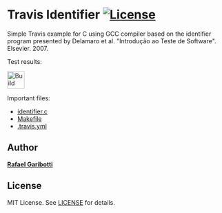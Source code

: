 Travis Identifier [![License][license-img]][license-url]
=
Simple Travis example for C using GCC compiler based on the identifier program presented by Delamaro et al. "Introdução ao Teste de Software". Elsevier. 2007.

Test results:

[<img alt="Build Status" src="https://travis-ci.org/RafaelSAmaral/TesteTravis.svg?branch=main" height="40">][travis-url]

Important files:

* [identifier.c](identifier.c)
* [Makefile](Makefile)
* [.travis.yml](.travis.yml)


Author
------
[**Rafael Garibotti**](https://br.linkedin.com/in/rafaelgaribotti)


License
-------
MIT License. See [LICENSE](LICENSE) for details.

[main-url]: https://github.com/rafaelgaribotti/travis-identifier
[readme-url]: https://github.com/rafaelgaribotti/travis-identifier/blob/main/README.md
[license-url]: https://github.com/rafaelgaribotti/travis-identifier/blob/main/LICENSE
[license-img]: https://img.shields.io/github/license/rsp/travis-hello-modern-cpp.svg
[travis-url]: https://travis-ci.org/rafaelgaribotti/travis-identifier
[travis-img]: https://travis-ci.org/rafaelgaribotti/travis-identifier.svg?branch=master
[github-follow-url]: https://github.com/rafaelgaribotti
